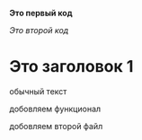 **Это первый код**

*Это второй код*

# Это заголовок 1

обычный текст

добовляем функционал

добовляем второй файл